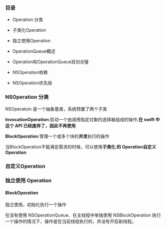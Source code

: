 ### 目录

- Operation 分类

- 子类化Operation

- 独立使用Operation

- OperationQueue概述

- Operation和OperationQueue双剑合璧

- NSOperation依赖

- NSOperation优先级

  

### NSOperation 分类

NSOperatoin 是一个抽象基类，系统预置了两个子类

**InvocationOperation**:启动一个由调用指定对象的选择器组成的操作,**在 swift 中这个 API 已经废弃了，因此不再使用**

**BlockOperation**:管理一个或多个块的**并发**执行的操作

当BlockOperation不能满足需求的时候，可以使用**子类化 的 Operation自定义 Operation**

### 自定义Operation



### 独立使用 Operation

#### BlockOperation

独立使用，初始化执行一个操作



在没有使用 NSOperationQueue、在主线程中单独使用 NSBlockOperation 执行一个操作的情况下，操作是在当前线程执行的，并没有开启新线程。
